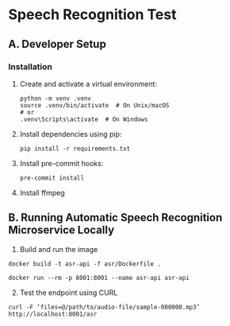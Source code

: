 # Speech Recognition Test

## A. Developer Setup

### Installation

1. Create and activate a virtual environment:

   ```
   python -m venv .venv
   source .venv/bin/activate  # On Unix/macOS
   # or
   .venv\Scripts\activate  # On Windows
   ```

2. Install dependencies using pip:

   ```
   pip install -r requirements.txt
   ```

3. Install pre-commit hooks:

   ```
   pre-commit install
   ```

4. Install ffmpeg

## B. Running Automatic Speech Recognition Microservice Locally

1. Build and run the image

```
docker build -t asr-api -f asr/Dockerfile .

docker run --rm -p 8001:8001 --name asr-api asr-api
```

2. Test the endpoint using CURL

```
curl -F ‘files=@/path/to/audio-file/sample-000000.mp3’ http://localhost:8001/asr
```
